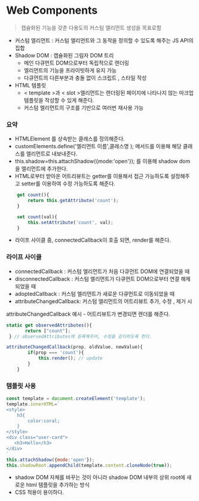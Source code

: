 # Web Components

> 캡슐화된 기능을 갖춘 다용도의 커스텀 엘리먼트 생성을 목표로함

- 커스텀 엘리먼트 : 커스텀 엘리먼트와 그 동작을 정의할 수 있도록 해주는 JS API의 집합
- Shadow DOM : 캡슐화된 그림자 DOM 트리
  - 메인 다큐먼트 DOM으로부터 독립적으로 렌더링
  - 엘리먼트의 기능을 프라이빗하게 유지 가능
  - 다큐먼트의 다른부분과 충돌 없이 스크립트 , 스타일 작성 
- HTML 템플릿 
  - < template >과 < slot >엘리먼트는 렌더링된 페이지에 나타나지 않는 마크업 템플릿을 작성할 수 있게 해준다. 
  - 커스텀 엘리먼트의 구조를 기반으로 여러번 재사용 가능 



### 요약 

- HTMLElement 를 상속받는 클래스를 정의해준다.
- customElements.define('엘리먼트 이름',클래스명 ); 메서드를 이용해 해당 클래스를 엘리먼트로 내보내준다.
- this.shadow=this.attachShadow({mode:'open'}); 를 이용해 shadow dom을 엘리먼트에 추가한다.
- HTML로부터 받아온 어트리뷰트는 getter를 이용해서 접근 가능하도록 설정해주고 setter를 이용하여 수정 가능하도록 해준다.

```javascript
    get count(){
        return this.getAttribute('count');
    }

    set count(val){
        this.setAttribute('count', val);
    }
```

- 라이프 사이클 중, connectedCallback이 호출 되면,  render를 해준다.

  



### 라이프 사이클

- connectedCallback : 커스텀 엘리먼트가 처음 다큐먼트 DOM에 연결되었을 때
- disconnectedCallback : 커스텀 엘리먼트가 다큐먼트 DOM으로부터 연결 해제 되었을 때
- adoptedCallback : 커스텀 엘리먼트가 새로운 다큐먼트로 이동되었을 때
- attributeChangedCallback:  커스텀 엘리먼트의 어트리뷰트 추가, 수정 , 제거 시 

attributeChangedCallback 예시 - 어트리뷰트가 변경되면 렌더를 해준다. 

```javascript
static get observedAttributes(){
       return ["count"];
 } // observedAttributes에 등록해주어, 수정을 감지하도록 한다.

attributeChangedCallback(prop, oldValue, newValue){
        if(prop === 'count'){
            this.render(); // update 
        }
    }
```





### 템플릿 사용

```javascript
const template = document.createElement('template');
template.innerHTML=`
<style>
    h3{
        color:coral;
    }
</style>
<div class="user-card">
   <h3>Hello</h3>
</div>
`
this.attachShadow({mode:'open'});
this.shadowRoot.appendChild(template.content.cloneNode(true));
```

- shadow DOM 자체를 바꾸는 것이 아니라 shadow DOM 내부의 상위 root에 새로운 html 템플릿을 추가하는 방식
- CSS 적용이 용이하다.